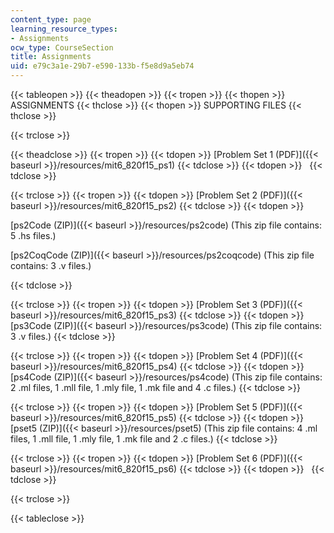```yaml
---
content_type: page
learning_resource_types:
- Assignments
ocw_type: CourseSection
title: Assignments
uid: e79c3a1e-29b7-e590-133b-f5e8d9a5eb74
---
```


{{< tableopen >}}
{{< theadopen >}}
{{< tropen >}}
{{< thopen >}}
ASSIGNMENTS
{{< thclose >}}
{{< thopen >}}
SUPPORTING FILES
{{< thclose >}}

{{< trclose >}}

{{< theadclose >}}
{{< tropen >}}
{{< tdopen >}}
[Problem Set 1 (PDF)]({{< baseurl >}}/resources/mit6_820f15_ps1)
{{< tdclose >}}
{{< tdopen >}}
 
{{< tdclose >}}

{{< trclose >}}
{{< tropen >}}
{{< tdopen >}}
[Problem Set 2 (PDF)]({{< baseurl >}}/resources/mit6_820f15_ps2)
{{< tdclose >}}
{{< tdopen >}}


[ps2Code (ZIP)]({{< baseurl >}}/resources/ps2code) (This zip file contains: 5 .hs files.)

[ps2CoqCode (ZIP)]({{< baseurl >}}/resources/ps2coqcode) (This zip file contains: 3 .v files.)


{{< tdclose >}}

{{< trclose >}}
{{< tropen >}}
{{< tdopen >}}
[Problem Set 3 (PDF)]({{< baseurl >}}/resources/mit6_820f15_ps3)
{{< tdclose >}}
{{< tdopen >}}
[ps3Code (ZIP)]({{< baseurl >}}/resources/ps3code) (This zip file contains: 3 .v files.)
{{< tdclose >}}

{{< trclose >}}
{{< tropen >}}
{{< tdopen >}}
[Problem Set 4 (PDF)]({{< baseurl >}}/resources/mit6_820f15_ps4)
{{< tdclose >}}
{{< tdopen >}}
[ps4Code (ZIP)]({{< baseurl >}}/resources/ps4code) (This zip file contains: 2 .ml files, 1 .mll file, 1 .mly file, 1 .mk file and 4 .c files.)
{{< tdclose >}}

{{< trclose >}}
{{< tropen >}}
{{< tdopen >}}
[Problem Set 5 (PDF)]({{< baseurl >}}/resources/mit6_820f15_ps5)
{{< tdclose >}}
{{< tdopen >}}
[pset5 (ZIP)]({{< baseurl >}}/resources/pset5) (This zip file contains: 4 .ml files, 1 .mll file, 1 .mly file, 1 .mk file and 2 .c files.)
{{< tdclose >}}

{{< trclose >}}
{{< tropen >}}
{{< tdopen >}}
[Problem Set 6 (PDF)]({{< baseurl >}}/resources/mit6_820f15_ps6)
{{< tdclose >}}
{{< tdopen >}}
 
{{< tdclose >}}

{{< trclose >}}

{{< tableclose >}}
